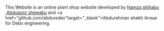 This Website is an online plant shop website developed by <a href="github.com/hshehabu" target="_blank" >Hamza shihabu</a> ,<a href="github.com/abshwabu" target="_blank">Abdulaziz shewabu</a> and <a href="github.com/abduredev"target="_blank">Abdurehman shekh Anwar</a> for Debo engineering.